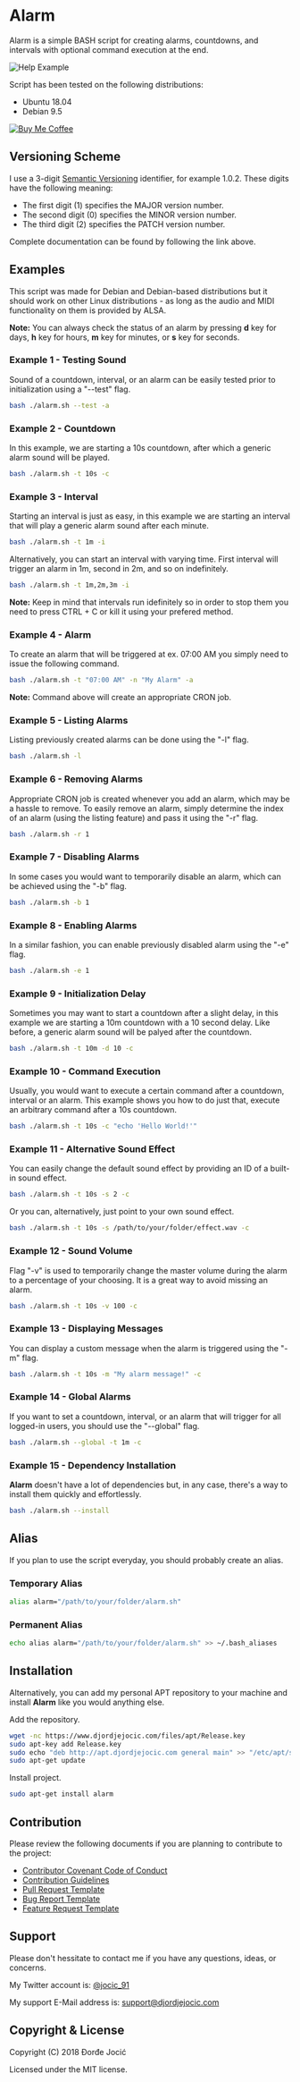 # Alarm

Alarm is a simple BASH script for creating alarms, countdowns, and intervals with optional command execution at the end.

![Help Example](img/help.png)

Script has been tested on the following distributions:

* Ubuntu 18.04
* Debian 9.5

[![Buy Me Coffee](img/buy-me-coffee.png)](https://www.paypal.me/DjordjeJocic)

## Versioning Scheme

I use a 3-digit [Semantic Versioning](https://semver.org/spec/v2.0.0.html) identifier, for example 1.0.2. These digits have the following meaning:

* The first digit (1) specifies the MAJOR version number.
* The second digit (0) specifies the MINOR version number.
* The third digit (2) specifies the PATCH version number.

Complete documentation can be found by following the link above.

## Examples

This script was made for Debian and Debian-based distributions but it should work on other Linux distributions - as long as the audio and MIDI functionality on them is provided by ALSA.

**Note:** You can always check the status of an alarm by pressing **d** key for days, **h** key for hours, **m** key for minutes, or **s** key for seconds.

### Example 1 - Testing Sound

Sound of a countdown, interval, or an alarm can be easily tested prior to initialization using a "--test" flag.

```bash
bash ./alarm.sh --test -a
```

### Example 2 - Countdown

In this example, we are starting a 10s countdown, after which a generic alarm sound will be played.

```bash
bash ./alarm.sh -t 10s -c
```

### Example 3 - Interval

Starting an interval is just as easy, in this example we are starting an interval that will play a generic alarm sound after each minute.

```bash
bash ./alarm.sh -t 1m -i
```

Alternatively, you can start an interval with varying time. First interval will trigger an alarm in 1m, second in 2m, and so on indefinitely.

```bash
bash ./alarm.sh -t 1m,2m,3m -i
```

**Note:** Keep in mind that intervals run idefinitely so in order to stop them you need to press CTRL + C or kill it using your prefered method.

### Example 4 - Alarm

To create an alarm that will be triggered at ex. 07:00 AM you simply need to issue the following command.

```bash
bash ./alarm.sh -t "07:00 AM" -n "My Alarm" -a
```

**Note:** Command above will create an appropriate CRON job.

### Example 5 - Listing Alarms

Listing previously created alarms can be done using the "-l" flag.

```bash
bash ./alarm.sh -l
```

### Example 6 - Removing Alarms

Appropriate CRON job is created whenever you add an alarm, which may be a hassle to remove. To easily remove an alarm, simply determine the index of an alarm (using the listing feature) and pass it using the "-r" flag.

```bash
bash ./alarm.sh -r 1
```

### Example 7 - Disabling Alarms

In some cases you would want to temporarily disable an alarm, which can be achieved using the "-b" flag.

```bash
bash ./alarm.sh -b 1
```

### Example 8 - Enabling Alarms

In a similar fashion, you can enable previously disabled alarm using the "-e" flag.

```bash
bash ./alarm.sh -e 1
```

### Example 9 - Initialization Delay

Sometimes you may want to start a countdown after a slight delay, in this example we are starting a 10m countdown with a 10 second delay. Like before, a generic alarm sound will be palyed after the countdown.

```bash
bash ./alarm.sh -t 10m -d 10 -c
```

### Example 10 - Command Execution

Usually, you would want to execute a certain command after a countdown, interval or an alarm. This example shows you how to do just that, execute an arbitrary command after a 10s countdown.

```bash
bash ./alarm.sh -t 10s -c "echo 'Hello World!'"
```

### Example 11 - Alternative Sound Effect

You can easily change the default sound effect by providing an ID of a built-in sound effect.

```bash
bash ./alarm.sh -t 10s -s 2 -c
```

Or you can, alternatively, just point to your own sound effect.

```bash
bash ./alarm.sh -t 10s -s /path/to/your/folder/effect.wav -c
```

### Example 12 - Sound Volume

Flag "-v" is used to temporarily change the master volume during the alarm to a percentage of your choosing. It is a great way to avoid missing an alarm.

```bash
bash ./alarm.sh -t 10s -v 100 -c
```

### Example 13 - Displaying Messages

You can display a custom message when the alarm is triggered using the "-m" flag.

```bash
bash ./alarm.sh -t 10s -m "My alarm message!" -c
```

### Example 14 - Global Alarms

If you want to set a countdown, interval, or an alarm that will trigger for all logged-in users, you should use the "--global" flag.

```bash
bash ./alarm.sh --global -t 1m -c
```

### Example 15 - Dependency Installation

**Alarm** doesn't have a lot of dependencies but, in any case, there's a way to install them quickly and effortlessly.

```bash
bash ./alarm.sh --install
```

## Alias

If you plan to use the script everyday, you should probably create an alias.

### Temporary Alias

```bash
alias alarm="/path/to/your/folder/alarm.sh"
```

### Permanent Alias

```bash
echo alias alarm="/path/to/your/folder/alarm.sh" >> ~/.bash_aliases
```

## Installation

Alternatively, you can add my personal APT repository to your machine and install **Alarm** like you would anything else.

Add the repository.

```bash
wget -nc https://www.djordjejocic.com/files/apt/Release.key
sudo apt-key add Release.key
sudo echo "deb http://apt.djordjejocic.com general main" >> "/etc/apt/sources.list"
sudo apt-get update
```

Install project.

```bash
sudo apt-get install alarm
```

## Contribution

Please review the following documents if you are planning to contribute to the project:

* [Contributor Covenant Code of Conduct](CODE_OF_CONDUCT.md)
* [Contribution Guidelines](CONTRIBUTING.md)
* [Pull Request Template](PULL_REQUEST_TEMPLATE.md)
* [Bug Report Template](BUG_REPORT.md)
* [Feature Request Template](FEATURE_REQUEST.md)

## Support

Please don't hessitate to contact me if you have any questions, ideas, or concerns.

My Twitter account is: [@jocic_91](https://www.twitter.com)

My support E-Mail address is: <support@djordjejocic.com>

## Copyright & License

Copyright (C) 2018 Đorđe Jocić

Licensed under the MIT license.
